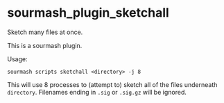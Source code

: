 # sourmash_plugin_sketchall

Sketch many files at once.

This is a sourmash plugin.

Usage:
```shell
sourmash scripts sketchall <directory> -j 8
```

This will use 8 processes to (attempt to) sketch all of the files
underneath `directory`.  Filenames ending in `.sig` or `.sig.gz` will
be ignored.
